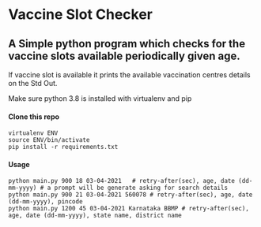 # Vaccine Slot Checker
## A Simple python program which checks for the vaccine slots available periodically given age.

If vaccine slot is available it prints the available vaccination centres details on the Std Out.

Make sure python 3.8 is installed with virtualenv and pip

#### Clone this repo
```
virtualenv ENV
source ENV/bin/activate
pip install -r requirements.txt
```

#### Usage
```
python main.py 900 18 03-04-2021   # retry-after(sec), age, date (dd-mm-yyyy) # a prompt will be generate asking for search details
python main.py 900 21 03-04-2021 560078 # retry-after(sec), age, date (dd-mm-yyyy), pincode
python main.py 1200 45 03-04-2021 Karnataka BBMP # retry-after(sec), age, date (dd-mm-yyyy), state name, district name
```
